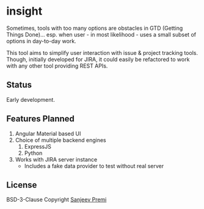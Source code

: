 # insight

Sometimes, tools with too many options are obstacles in GTD (Getting Things Done)...
esp. when user - in most likelihood - uses a small subset of options in day-to-day
work.

This tool aims to simplify user interaction with issue & project tracking tools.
Though, initially developed for JIRA, it could easily be refactored to work with
any other tool providing REST APIs.

## Status
Early development.

## Features Planned

1) Angular Material based UI
1) Choice of multiple backend engines
   1) ExpressJS
   1) Python
1) Works with JIRA server instance
   * Includes a fake data provider to test without real server

## License
BSD-3-Clause Copyright [Sanjeev Premi](https://github.com/spremi)
